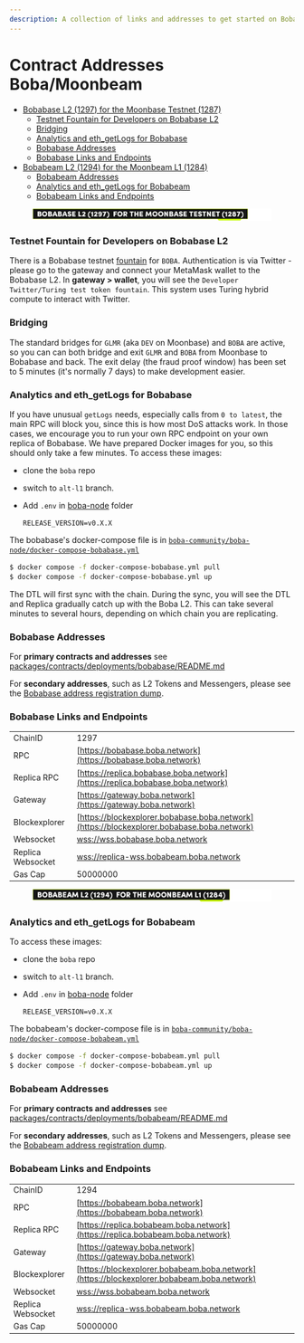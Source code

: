 ```yaml
---
description: A collection of links and addresses to get started on Boba-Moonbeam
---
```


# Contract Addresses Boba/Moonbeam

* [Bobabase L2 (1297) for the Moonbase Testnet (1287)](network-moonbeam.md#bobabase-l2--1297--for-the-moonbase-testnet--1287-)
  * [Testnet Fountain for Developers on Bobabase L2](network-moonbeam.md#testnet-fountain-for-developers-on-bobabase-l2)
  * [Bridging](network-moonbeam.md#bridging)
  * [Analytics and eth\_getLogs for Bobabase](network-moonbeam.md#analytics-and-eth-getlogs-for-bobabase)
  * [Bobabase Addresses](network-moonbeam.md#bobabase-addresses)
  * [Bobabase Links and Endpoints](network-moonbeam.md#bobabase-links-and-endpoints)
* [Bobabeam L2 (1294) for the Moonbeam L1 (1284)](network-moonbeam.md#bobabeam-l2--1294--for-the-moonbeam-l1--1284-)
  * [Bobabeam Addresses](network-moonbeam.md#bobabeam-addresses)
  * [Analytics and eth\_getLogs for Bobabeam](network-moonbeam.md#analytics-and-eth-getlogs-for-bobabeam)
  * [Bobabeam Links and Endpoints](network-moonbeam.md#bobabeam-links-and-endpoints)



<figure><img src="../../.gitbook/assets/Artboard 1 (13).png" alt=""><figcaption></figcaption></figure>

### Testnet Fountain for Developers on Bobabase L2

There is a Bobabase testnet [fountain](https://gateway.bobabase.boba.network) for `BOBA`. Authentication is via Twitter - please go to the gateway and connect your MetaMask wallet to the Bobabase L2. In **gateway > wallet**, you will see the `Developer Twitter/Turing test token fountain`. This system uses Turing hybrid compute to interact with Twitter.

### Bridging

The standard bridges for `GLMR` (aka `DEV` on Moonbase) and `BOBA` are active, so you can can both bridge and exit `GLMR` and `BOBA` from Moonbase to Bobabase and back. The exit delay (the fraud proof window) has been set to 5 minutes (it's normally 7 days) to make development easier.

### Analytics and eth\_getLogs for Bobabase

If you have unusual `getLogs` needs, especially calls from `0 to latest`, the main RPC will block you, since this is how most DoS attacks work. In those cases, we encourage you to run your own RPC endpoint on your own replica of Bobabase. We have prepared Docker images for you, so this should only take a few minutes. To access these images:

* clone the `boba` repo
* switch to `alt-l1` branch.
*   Add `.env` in [boba-node](https://github.com/bobanetwork/boba/tree/alt-l1/boba\_community/boba-node) folder

    ```
    RELEASE_VERSION=v0.X.X
    ```

The bobabase's docker-compose file is in [`boba-community/boba-node/docker-compose-bobabase.yml`](https://github.com/bobanetwork/boba/tree/alt-l1/boba\_community/boba-node)

```bash
$ docker compose -f docker-compose-bobabase.yml pull
$ docker compose -f docker-compose-bobabase.yml up
```

The DTL will first sync with the chain. During the sync, you will see the DTL and Replica gradually catch up with the Boba L2. This can take several minutes to several hours, depending on which chain you are replicating.

### Bobabase Addresses

For **primary contracts and addresses** see [packages/contracts/deployments/bobabase/README.md](../../packages/contracts/deployments/bobabase/)

For **secondary addresses**, such as L2 Tokens and Messengers, please see the [Bobabase address registration dump](../../packages/boba/register/addresses/addressesBobaBase\_0xF8d0bF3a1411AC973A606f90B2d1ee0840e5979B.json).

### Bobabase Links and Endpoints

|                   |                                                                                          |
| ----------------- | ---------------------------------------------------------------------------------------- |
| ChainID           | 1297                                                                                     |
| RPC               | [https://bobabase.boba.network](https://bobabase.boba.network)                           |
| Replica RPC       | [https://replica.bobabase.boba.network](https://replica.bobabase.boba.network)           |
| Gateway           | [https://gateway.boba.network](https://gateway.boba.network)             |
| Blockexplorer     | [https://blockexplorer.bobabase.boba.network](https://blockexplorer.bobabase.boba.network) |
| Websocket         | [wss://wss.bobabase.boba.network](wss://wss.bobabase.boba.network)                       |
| Replica Websocket | [wss://replica-wss.bobabeam.boba.network](wss://replica-wss.bobabeam.boba.network)       |
| Gas Cap           | 50000000                                                                                 |



<figure><img src="../../.gitbook/assets/Artboard 2 (13) (1).png" alt=""><figcaption></figcaption></figure>

### Analytics and eth\_getLogs for Bobabeam

To access these images:

* clone the `boba` repo
* switch to `alt-l1` branch.
*   Add `.env` in [boba-node](https://github.com/bobanetwork/boba/tree/alt-l1/boba\_community/boba-node) folder

    ```
    RELEASE_VERSION=v0.X.X
    ```

The bobabeam's docker-compose file is in [`boba-community/boba-node/docker-compose-bobabeam.yml`](https://github.com/bobanetwork/boba/tree/alt-l1/boba\_community/boba-node)

```bash
$ docker compose -f docker-compose-bobabeam.yml pull
$ docker compose -f docker-compose-bobabeam.yml up
```

### Bobabeam Addresses

For **primary contracts and addresses** see [packages/contracts/deployments/bobabeam/README.md](../../packages/contracts/deployments/bobabeam/)

For **secondary addresses**, such as L2 Tokens and Messengers, please see the [Bobabeam address registration dump](../../packages/boba/register/addresses/addressBobaBeam\_0x564c10A60af35a07f0EA8Be3106a4D81014b21a0.json).

### Bobabeam Links and Endpoints

|                   |                                                                                          |
| ----------------- | ---------------------------------------------------------------------------------------- |
| ChainID           | 1294                                                                                     |
| RPC               | [https://bobabeam.boba.network](https://bobabeam.boba.network)                           |
| Replica RPC       | [https://replica.bobabeam.boba.network](https://replica.bobabeam.boba.network)           |
| Gateway           | [https://gateway.boba.network](https://gateway.boba.network)             |
| Blockexplorer     | [https://blockexplorer.bobabeam.boba.network](https://blockexplorer.bobabeam.boba.network) |
| Websocket         | [wss://wss.bobabeam.boba.network](wss://wss.bobabeam.boba.network)                       |
| Replica Websocket | [wss://replica-wss.bobabeam.boba.network](wss://replica-wss.bobabeam.boba.network)       |
| Gas Cap           | 50000000                                                                                 |
